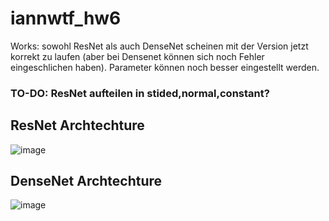 # iannwtf_hw6

Works: sowohl ResNet als auch DenseNet scheinen mit der Version jetzt korrekt zu laufen (aber bei Densenet können sich noch Fehler eingeschlichen haben). Parameter können noch besser eingestellt werden.

### TO-DO: ResNet aufteilen in stided,normal,constant?


## ResNet Archtechture
![image](https://user-images.githubusercontent.com/93341845/144702801-75467194-9835-4c3b-803c-4be983af75e8.png)
## DenseNet Archtechture
![image](https://user-images.githubusercontent.com/93341845/144702823-0ec814a9-84c9-419f-a86d-17bce1053b8a.png)

